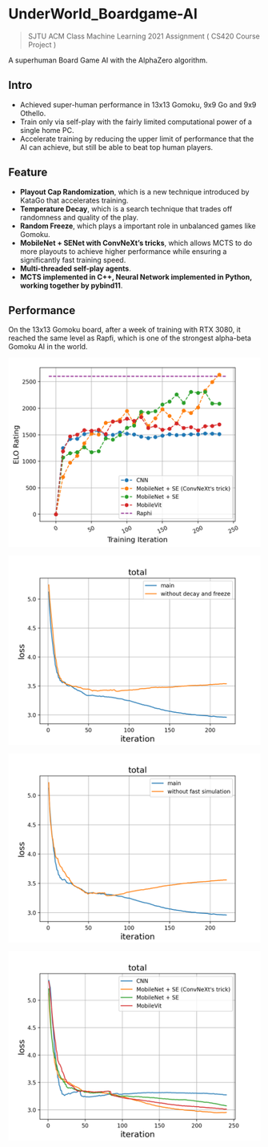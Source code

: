 # UnderWorld_Boardgame-AI
> SJTU ACM Class Machine Learning 2021 Assignment ( CS420 Course Project )

A superhuman Board Game AI with the AlphaZero algorithm.


## Intro

- Achieved super-human performance in 13x13 Gomoku, 9x9 Go and 9x9 Othello.
- Train only via self-play with the fairly limited computational power of a single home PC.
- Accelerate training by reducing the upper limit of performance that the AI can achieve, but still be able to beat top human players.

## Feature
 - **Playout Cap Randomization**, which is a new technique introduced by KataGo that accelerates training.
 - **Temperature Decay**, which is a search technique that trades off randomness and quality of the play.
 - **Random Freeze**, which plays a important role in unbalanced games like Gomoku.
 - **MobileNet + SENet with ConvNeXt’s tricks**, which allows MCTS to do more playouts to achieve higher performance while ensuring a significantly fast training speed.
 - **Multi-threaded self-play agents**.
 - **MCTS implemented in C++, Neural Network implemented in Python, working together by pybind11**.
 

## Performance
On the 13x13 Gomoku board, after a week of training with RTX 3080, it reached the same level as Rapfi, which is one of the strongest alpha-beta Gomoku AI in the world.

![](images/figure4.png)

![](images/figure1_2.png)

![](images/figure2_2.png)

![](images/figure3_2.png)